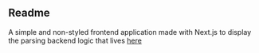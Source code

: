 ## Readme

A simple and non-styled frontend application made with Next.js to display the parsing backend logic that lives [here](https://github.com/sozhran/package_api_frontend/)
